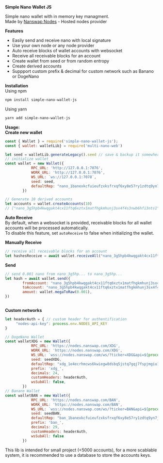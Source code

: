 **Simple Nano Wallet JS**

Simple nano wallet with in memory key managment.  
Made by [Nanswap Nodes](https://nanswap.com/nodes) - Hosted nodes provider

**Features**
- Easily send and receive nano with local signature
- Use your own node or any node provider
- Auto receive blocks of wallet accounts with websocket
- Receive all receivable blocks for an account
- Create wallet from seed or from random entropy
- Create derived accounts
- Suppport custom prefix & decimal for custom network such as Banano or DogeNano


**Installation**  
Using npm
```bash
npm install simple-nano-wallet-js
```
Using yarn
```bash
yarn add simple-nano-wallet-js
```

**Usage:**  
**Create new wallet**
```javascript
const { Wallet } = require('simple-nano-wallet-js');
const { wallet: walletLib} = require('multi-nano-web')

let seed = walletLib.generateLegacy().seed // save & backup it somewhere!
// initialize wallet
const wallet = new Wallet({
            RPC_URL: 'http://127.0.0.1:7076',
            WORK_URL: 'http://127.0.0.1:7076',
            WS_URL: `ws://127.0.0.1:7078`,
            seed: seed,
            defaultRep: "nano_1banexkcfuieufzxksfrxqf6xy8e57ry1zdtq9yn7jntzhpwu4pg4hajojmq",
        })

// Generate 10 derived accounts
let accounts = wallet.createAccounts(10)
// ["nano_3g5hpb4kwqgakt4cx11ftq6xztx1matfhgkmhunj3sx4f4s3nwb6hfi3nts1", ... ]
```

**Auto Receive**  
By default, when a websocket is provided, receivable blocks for all wallet accounts will be processed automatically.  
To disable this feature, set `autoReceive` to false when initializing the wallet.  

**Manually Receive**  
```javascript
// receive all receivable blocks for an account
let hashesReceive = await wallet.receiveAll("nano_3g5hpb4kwqgakt4cx11ftq6xztx1matfhgkmhunj3sx4f4s3nwb6hfi3nts1")
```

**Send**  
```javascript
// send 0.001 nano from nano_3g5hp... to nano_3g5hp...
let hash = await wallet.send({
        fromAccount: "nano_3g5hpb4kwqgakt4cx11ftq6xztx1matfhgkmhunj3sx4f4s3nwb6hfi3nts1", // must be in wallet. 
        toAccount: "nano_3g5hpb4kwqgakt4cx11ftq6xztx1matfhgkmhunj3sx4f4s3nwb6hfi3nts1",
        amount: wallet.megaToRaw(0.001),
})
        
```

**Custom networks**
```javascript
let headerAuth = { // custom header for authentification
     "nodes-api-key": process.env.NODES_API_KEY
}

// DogeNano Wallet
const walletXDG = new Wallet({
            RPC_URL: 'https://nodes.nanswap.com/XDG',
            WORK_URL: 'https://nodes.nanswap.com/XDG',
            WS_URL: `wss://nodes.nanswap.com/ws/?ticker=XDG&api=${process.env.NODES_API_KEY}`,
            seed: seedXDG,
            defaultRep: "xdg_1e4ecrhmcws6kwiegw8dsbq5jstq7gqj7fspjmgiu11q55s6xnsnp3t9jqxf",
            prefix: 'xdg_',
            decimals: 24,
            customHeaders: headerAuth,
            wsSubAll: false, 
        })
// Banano Wallet
const walletBAN = new Wallet({
            RPC_URL: 'https://nodes.nanswap.com/BAN',
            WORK_URL: 'https://nodes.nanswap.com/BAN',
            WS_URL: `wss://nodes.nanswap.com/ws/?ticker=BAN&api=${process.env.NODES_API_KEY}`,
            seed: seedBAN,
            defaultRep: "ban_1banexkcfuieufzxksfrxqf6xy8e57ry1zdtq9yn7jntzhpwu4pg4hajojmq",
            prefix: 'ban_',
            decimals: 29,
            customHeaders: headerAuth,
            wsSubAll: false
        })
```
This lib is intended for small project (<5000 accounts), for a more scablable system, it is recommended to use a database to store the accounts keys.

